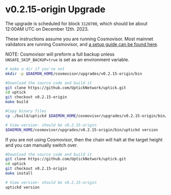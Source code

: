 # v0.2.15-origin Upgrade

The upgrade is scheduled for block `3120700`, which should be about 12:00AM UTC on December 12th. 2023.

These instructions assume you are running Cosmovisor. Most mainnet validators are running Cosmovisor, and [a setup guide can be found here](https://upticknft.gitbook.io/uptick-network-documentation/guides/quickstart/cosmovisor).

NOTE: Cosmovisor will preform a full backup unless `UNSAFE_SKIP_BACKUP=true` is set as an environment variable.

```bash
# make a dir if you've not
mkdir -p $DAEMON_HOME/cosmovisor/upgrades/v0.2.15-origin/bin

#Download the source code and build it
git clone https://github.com/UptickNetwork/uptick.git
cd uptick
git checkout v0.2.15-origin
make build

#Copy binary files
cp ./build/uptickd $DAEMON_HOME/cosmovisor/upgrades/v0.2.15-origin/bin/

# View version- should be v0.2.15-origin
$DAEMON_HOME/cosmovisor/upgrades/v0.2.15-origin/bin/uptickd version

```

If you are not using Cosmovisor, then the chain will halt at the target height and you can manually switch over.

```bash
#Download the source code and build it
git clone https://github.com/UptickNetwork/uptick.git
cd uptick
git checkout v0.2.15-origin
make install

# View version- should be v0.2.15-origin
uptickd version
```

